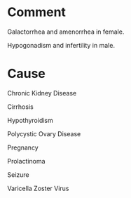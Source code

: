 # Comment

Galactorrhea and amenorrhea in female.

Hypogonadism and infertility in male.

# Cause

Chronic Kidney Disease

Cirrhosis

Hypothyroidism

Polycystic Ovary Disease

Pregnancy

Prolactinoma

Seizure

Varicella Zoster Virus
